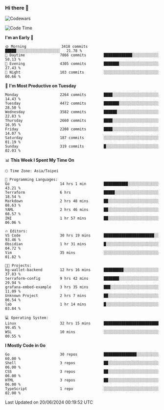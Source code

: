 ### Hi there 👋

![Codewars](https://www.codewars.com/users/omegaatt36/badges/small)

<!--START_SECTION:waka-->
![Code Time](http://img.shields.io/badge/Code%20Time-2%2C538%20hrs%2039%20mins-blue)

**I'm an Early 🐤** 

```text
🌞 Morning                3418 commits        █████░░░░░░░░░░░░░░░░░░░░   21.78 % 
🌆 Daytime                7866 commits        █████████████░░░░░░░░░░░░   50.13 % 
🌃 Evening                4305 commits        ███████░░░░░░░░░░░░░░░░░░   27.43 % 
🌙 Night                  103 commits         ░░░░░░░░░░░░░░░░░░░░░░░░░   00.66 % 
```
📅 **I'm Most Productive on Tuesday** 

```text
Monday                   2264 commits        ████░░░░░░░░░░░░░░░░░░░░░   14.43 % 
Tuesday                  4472 commits        ███████░░░░░░░░░░░░░░░░░░   28.50 % 
Wednesday                3582 commits        ██████░░░░░░░░░░░░░░░░░░░   22.83 % 
Thursday                 2660 commits        ████░░░░░░░░░░░░░░░░░░░░░   16.95 % 
Friday                   2208 commits        ████░░░░░░░░░░░░░░░░░░░░░   14.07 % 
Saturday                 187 commits         ░░░░░░░░░░░░░░░░░░░░░░░░░   01.19 % 
Sunday                   319 commits         █░░░░░░░░░░░░░░░░░░░░░░░░   02.03 % 
```


📊 **This Week I Spent My Time On** 

```text
🕑︎ Time Zone: Asia/Taipei

💬 Programming Languages: 
Go                       14 hrs 1 min        ███████████░░░░░░░░░░░░░░   43.21 % 
Terraform                6 hrs               █████░░░░░░░░░░░░░░░░░░░░   18.54 % 
Markdown                 2 hrs 48 mins       ██░░░░░░░░░░░░░░░░░░░░░░░   08.63 % 
YAML                     2 hrs 46 mins       ██░░░░░░░░░░░░░░░░░░░░░░░   08.57 % 
INI                      1 hr 57 mins        ██░░░░░░░░░░░░░░░░░░░░░░░   06.06 % 

🔥 Editors: 
VS Code                  30 hrs 19 mins      ███████████████████████░░   93.46 % 
Obsidian                 1 hr 31 mins        █░░░░░░░░░░░░░░░░░░░░░░░░   04.72 % 
Vim                      35 mins             ░░░░░░░░░░░░░░░░░░░░░░░░░   01.82 % 

🐱‍💻 Projects: 
kg-wallet-backend        12 hrs 16 mins      █████████░░░░░░░░░░░░░░░░   37.83 % 
terraform-config         9 hrs 42 mins       ███████░░░░░░░░░░░░░░░░░░   29.94 % 
grafana-embed-example    3 hrs 35 mins       ███░░░░░░░░░░░░░░░░░░░░░░   11.09 % 
Unknown Project          2 hrs 7 mins        ██░░░░░░░░░░░░░░░░░░░░░░░   06.54 % 
lab                      1 hr 14 mins        █░░░░░░░░░░░░░░░░░░░░░░░░   03.84 % 

💻 Operating System: 
Linux                    32 hrs 15 mins      █████████████████████████   99.45 % 
WSL                      10 mins             ░░░░░░░░░░░░░░░░░░░░░░░░░   00.55 % 
```

**I Mostly Code in Go** 

```text
Go                       30 repos            ███████████████░░░░░░░░░░   60.00 % 
Shell                    3 repos             ██░░░░░░░░░░░░░░░░░░░░░░░   06.00 % 
CSS                      3 repos             ██░░░░░░░░░░░░░░░░░░░░░░░   06.00 % 
HTML                     3 repos             ██░░░░░░░░░░░░░░░░░░░░░░░   06.00 % 
TypeScript               1 repo              ░░░░░░░░░░░░░░░░░░░░░░░░░   02.00 % 
```




 Last Updated on 20/06/2024 00:19:52 UTC
<!--END_SECTION:waka-->

<!--
**omegaatt36/omegaatt36** is a ✨ _special_ ✨ repository because its `README.md` (this file) appears on your GitHub profile.

Here are some ideas to get you started:

- 🔭 I’m currently working on ...
- 🌱 I’m currently learning ...
- 👯 I’m looking to collaborate on ...
- 🤔 I’m looking for help with ...
- 💬 Ask me about ...
- 📫 How to reach me: ...
- 😄 Pronouns: ...
- ⚡ Fun fact: ...
-->
